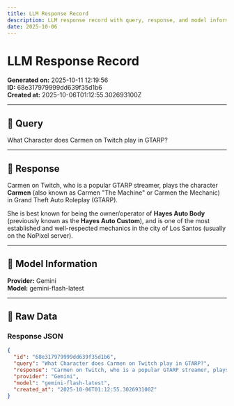```yaml
---
title: LLM Response Record
description: LLM response record with query, response, and model information
date: 2025-10-06
---
```


# LLM Response Record

**Generated on:** 2025-10-11 12:19:56  
**ID:** 68e317979999dd639f35d1b6  
**Created at:** 2025-10-06T01:12:55.302693100Z

---

## 🤖 Query

What Character does Carmen on Twitch play in GTARP?

---

## 💬 Response

Carmen on Twitch, who is a popular GTARP streamer, plays the character **Carmen** (also known as Carmen "The Machine" or Carmen the Mechanic) in Grand Theft Auto Roleplay (GTARP).

She is best known for being the owner/operator of **Hayes Auto Body** (previously known as the **Hayes Auto Custom**), and is one of the most established and well-respected mechanics in the city of Los Santos (usually on the NoPixel server).

---

## 🔧 Model Information

**Provider:** Gemini  
**Model:** gemini-flash-latest

---

## 📄 Raw Data

### Response JSON
```json
{
  "id": "68e317979999dd639f35d1b6",
  "query": "What Character does Carmen on Twitch play in GTARP?",
  "response": "Carmen on Twitch, who is a popular GTARP streamer, plays the character **Carmen** (also known as Carmen \"The Machine\" or Carmen the Mechanic) in Grand Theft Auto Roleplay (GTARP).\n\nShe is best known for being the owner/operator of **Hayes Auto Body** (previously known as the **Hayes Auto Custom**), and is one of the most established and well-respected mechanics in the city of Los Santos (usually on the NoPixel server).",
  "provider": "Gemini",
  "model": "gemini-flash-latest",
  "created_at": "2025-10-06T01:12:55.302693100Z"
}
```